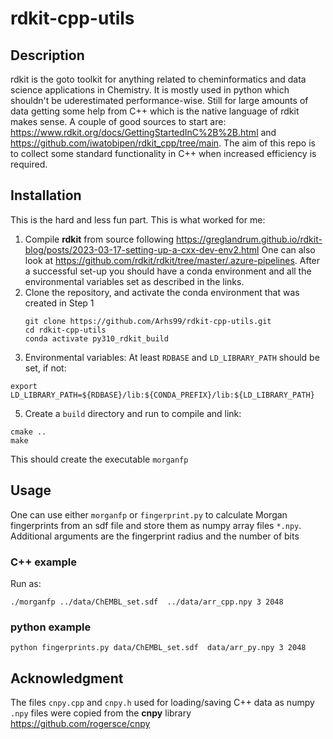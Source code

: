 # rdkit-cpp-utils

## Description
rdkit is the goto toolkit for anything related to cheminformatics and data science applications in Chemistry. It is mostly used in python which shouldn't be uderestimated performance-wise. Still for large amounts of data getting some help from C++ which is the native language of rdkit makes sense. A couple of good sources to start are: https://www.rdkit.org/docs/GettingStartedInC%2B%2B.html and https://github.com/iwatobipen/rdkit_cpp/tree/main. The aim of this repo is to collect some standard functionality in C++ when increased efficiency is required.

## Installation
This is the hard and less fun part. This is what worked for me:
1. Compile **rdkit** from source following https://greglandrum.github.io/rdkit-blog/posts/2023-03-17-setting-up-a-cxx-dev-env2.html One can also look at https://github.com/rdkit/rdkit/tree/master/.azure-pipelines. After a successful set-up you should have a conda environment and all the environmental variables set as described in the links.
2. Clone the repository, and activate the conda environment that was created in Step 1
   ```
   git clone https://github.com/Arhs99/rdkit-cpp-utils.git
   cd rdkit-cpp-utils
   conda activate py310_rdkit_build
   ```
4. Environmental variables: At least ```RDBASE``` and ```LD_LIBRARY_PATH``` should be set, if not:
```
export LD_LIBRARY_PATH=${RDBASE}/lib:${CONDA_PREFIX}/lib:${LD_LIBRARY_PATH}
```
5. Create a ```build``` directory and run to compile and link:
```
cmake ..
make
```
This should create the executable ```morganfp```

## Usage
One can use either ```morganfp``` or ```fingerprint.py``` to calculate Morgan fingerprints from an sdf file and store them as numpy array files ```*.npy```. Additional arguments are the fingerprint radius and the number of bits
### C++ example
Run as: 
```
./morganfp ../data/ChEMBL_set.sdf  ../data/arr_cpp.npy 3 2048
```

### python example
```
python fingerprints.py data/ChEMBL_set.sdf  data/arr_py.npy 3 2048
```
## Acknowledgment
The files ```cnpy.cpp``` and ```cnpy.h``` used for loading/saving C++ data as numpy ```.npy``` files were copied from the **cnpy** library https://github.com/rogersce/cnpy
